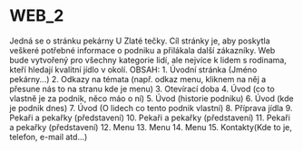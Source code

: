 # WEB_2
Jedná se o stránku pekárny U Zlaté tečky. Cíl stránky je, aby poskytla veškeré potřebné informace o podniku a přilákala další zákazníky.
Web bude vytvořený pro všechny kategorie lidí, ale nejvíce k lidem s rodinama, kteří hledají kvalitní jídlo v okolí. 
OBSAH: 1. Úvodní stránka (Jméno pekárny...)
       2. Odkazy na témata (např. odkaz menu, kliknem na něj a přesune nás to na stranu kde je menu)
       3. Otevírací doba
       4. Úvod (co to vlastně je za podnik, něco máo o ní)
       5. Úvod (historie podniku)
       6. Úvod (kde je podnik dnes)
       7. Úvod (O lidech co tento podnik vlastní)
       8. Příprava jídla
       9. Pekaři a pekařky (představení)
       10. Pekaři a pekařky (představení)
       11.  Pekaři a pekařky (představení)
       12. Menu
       13. Menu
       14. Menu
       15. Kontakty(Kde to je, telefon, e-mail atd...)
       
